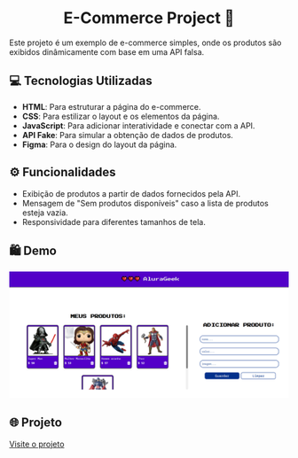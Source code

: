 <h1 align="center"> E-Commerce Project  🛒</h1>

Este projeto é um exemplo de e-commerce simples, onde os produtos são exibidos dinâmicamente com base em uma API falsa. 

## 💻 Tecnologias Utilizadas

- **HTML**: Para estruturar a página do e-commerce.
- **CSS**: Para estilizar o layout e os elementos da página.
- **JavaScript**: Para adicionar interatividade e conectar com a API.
- **API Fake**: Para simular a obtenção de dados de produtos.
- **Figma**: Para o design do layout da página.

## ⚙️ Funcionalidades

- Exibição de produtos a partir de dados fornecidos pela API.
- Mensagem de "Sem produtos disponíveis" caso a lista de produtos esteja vazia.
- Responsividade para diferentes tamanhos de tela.

## 🛍️ Demo

![Demo Image](images/demo-1.png)

## 🌐 Projeto

[Visite o projeto](https://alura-geek-eta-azure.vercel.app/)

